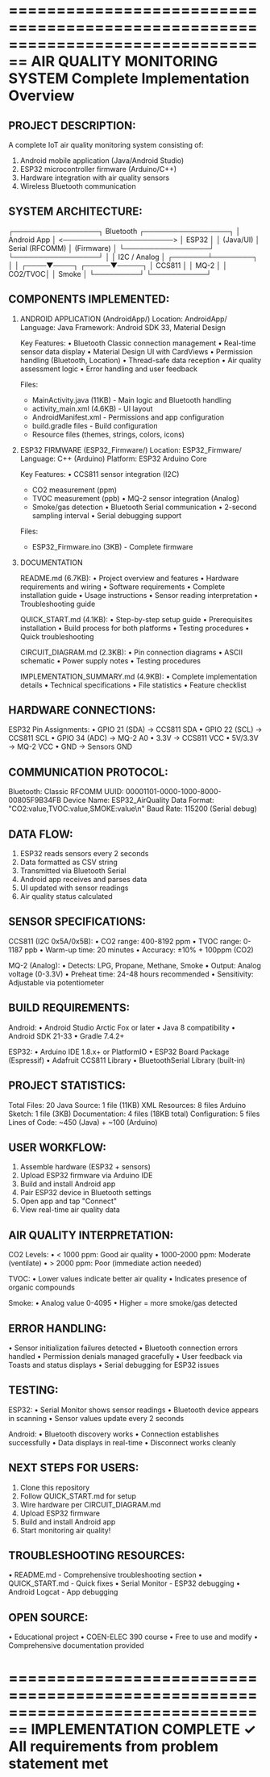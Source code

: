 ================================================================================
                    AIR QUALITY MONITORING SYSTEM
                   Complete Implementation Overview
================================================================================

PROJECT DESCRIPTION:
-------------------
A complete IoT air quality monitoring system consisting of:
1. Android mobile application (Java/Android Studio)
2. ESP32 microcontroller firmware (Arduino/C++)
3. Hardware integration with air quality sensors
4. Wireless Bluetooth communication

SYSTEM ARCHITECTURE:
-------------------
┌─────────────────┐        Bluetooth        ┌─────────────────┐
│   Android App   │ <──────────────────────> │     ESP32       │
│   (Java/UI)     │      Serial (RFCOMM)     │   (Firmware)    │
└─────────────────┘                          └─────────────────┘
                                                      │
                                                      │ I2C / Analog
                                                      │
                                              ┌───────┴────────┐
                                              │                │
                                         ┌────▼────┐    ┌─────▼─────┐
                                         │ CCS811  │    │   MQ-2    │
                                         │ CO2/TVOC│    │   Smoke   │
                                         └─────────┘    └───────────┘

COMPONENTS IMPLEMENTED:
-------------------

1. ANDROID APPLICATION (AndroidApp/)
   Location: AndroidApp/
   Language: Java
   Framework: Android SDK 33, Material Design
   
   Key Features:
   • Bluetooth Classic connection management
   • Real-time sensor data display
   • Material Design UI with CardViews
   • Permission handling (Bluetooth, Location)
   • Thread-safe data reception
   • Air quality assessment logic
   • Error handling and user feedback
   
   Files:
   - MainActivity.java (11KB) - Main logic and Bluetooth handling
   - activity_main.xml (4.6KB) - UI layout
   - AndroidManifest.xml - Permissions and app configuration
   - build.gradle files - Build configuration
   - Resource files (themes, strings, colors, icons)

2. ESP32 FIRMWARE (ESP32_Firmware/)
   Location: ESP32_Firmware/
   Language: C++ (Arduino)
   Platform: ESP32 Arduino Core
   
   Key Features:
   • CCS811 sensor integration (I2C)
     - CO2 measurement (ppm)
     - TVOC measurement (ppb)
   • MQ-2 sensor integration (Analog)
     - Smoke/gas detection
   • Bluetooth Serial communication
   • 2-second sampling interval
   • Serial debugging support
   
   Files:
   - ESP32_Firmware.ino (3KB) - Complete firmware

3. DOCUMENTATION
   
   README.md (6.7KB):
   • Project overview and features
   • Hardware requirements and wiring
   • Software requirements
   • Complete installation guide
   • Usage instructions
   • Sensor reading interpretation
   • Troubleshooting guide
   
   QUICK_START.md (4.1KB):
   • Step-by-step setup guide
   • Prerequisites installation
   • Build process for both platforms
   • Testing procedures
   • Quick troubleshooting
   
   CIRCUIT_DIAGRAM.md (2.3KB):
   • Pin connection diagrams
   • ASCII schematic
   • Power supply notes
   • Testing procedures
   
   IMPLEMENTATION_SUMMARY.md (4.9KB):
   • Complete implementation details
   • Technical specifications
   • File statistics
   • Feature checklist

HARDWARE CONNECTIONS:
-------------------
ESP32 Pin Assignments:
• GPIO 21 (SDA) → CCS811 SDA
• GPIO 22 (SCL) → CCS811 SCL
• GPIO 34 (ADC) → MQ-2 A0
• 3.3V → CCS811 VCC
• 5V/3.3V → MQ-2 VCC
• GND → Sensors GND

COMMUNICATION PROTOCOL:
-------------------
Bluetooth: Classic RFCOMM
UUID: 00001101-0000-1000-8000-00805F9B34FB
Device Name: ESP32_AirQuality
Data Format: "CO2:value,TVOC:value,SMOKE:value\n"
Baud Rate: 115200 (Serial debug)

DATA FLOW:
-------------------
1. ESP32 reads sensors every 2 seconds
2. Data formatted as CSV string
3. Transmitted via Bluetooth Serial
4. Android app receives and parses data
5. UI updated with sensor readings
6. Air quality status calculated

SENSOR SPECIFICATIONS:
-------------------
CCS811 (I2C 0x5A/0x5B):
• CO2 range: 400-8192 ppm
• TVOC range: 0-1187 ppb
• Warm-up time: 20 minutes
• Accuracy: ±10% + 100ppm (CO2)

MQ-2 (Analog):
• Detects: LPG, Propane, Methane, Smoke
• Output: Analog voltage (0-3.3V)
• Preheat time: 24-48 hours recommended
• Sensitivity: Adjustable via potentiometer

BUILD REQUIREMENTS:
-------------------
Android:
• Android Studio Arctic Fox or later
• Java 8 compatibility
• Android SDK 21-33
• Gradle 7.4.2+

ESP32:
• Arduino IDE 1.8.x+ or PlatformIO
• ESP32 Board Package (Espressif)
• Adafruit CCS811 Library
• BluetoothSerial Library (built-in)

PROJECT STATISTICS:
-------------------
Total Files: 20
Java Source: 1 file (11KB)
XML Resources: 8 files
Arduino Sketch: 1 file (3KB)
Documentation: 4 files (18KB total)
Configuration: 5 files
Lines of Code: ~450 (Java) + ~100 (Arduino)

USER WORKFLOW:
-------------------
1. Assemble hardware (ESP32 + sensors)
2. Upload ESP32 firmware via Arduino IDE
3. Build and install Android app
4. Pair ESP32 device in Bluetooth settings
5. Open app and tap "Connect"
6. View real-time air quality data

AIR QUALITY INTERPRETATION:
-------------------
CO2 Levels:
• < 1000 ppm: Good air quality
• 1000-2000 ppm: Moderate (ventilate)
• > 2000 ppm: Poor (immediate action needed)

TVOC:
• Lower values indicate better air quality
• Indicates presence of organic compounds

Smoke:
• Analog value 0-4095
• Higher = more smoke/gas detected

ERROR HANDLING:
-------------------
• Sensor initialization failures detected
• Bluetooth connection errors handled
• Permission denials managed gracefully
• User feedback via Toasts and status displays
• Serial debugging for ESP32 issues

TESTING:
-------------------
ESP32:
• Serial Monitor shows sensor readings
• Bluetooth device appears in scanning
• Sensor values update every 2 seconds

Android:
• Bluetooth discovery works
• Connection establishes successfully
• Data displays in real-time
• Disconnect works cleanly

NEXT STEPS FOR USERS:
-------------------
1. Clone this repository
2. Follow QUICK_START.md for setup
3. Wire hardware per CIRCUIT_DIAGRAM.md
4. Upload ESP32 firmware
5. Build and install Android app
6. Start monitoring air quality!

TROUBLESHOOTING RESOURCES:
-------------------
• README.md - Comprehensive troubleshooting section
• QUICK_START.md - Quick fixes
• Serial Monitor - ESP32 debugging
• Android Logcat - App debugging

OPEN SOURCE:
-------------------
• Educational project
• COEN-ELEC 390 course
• Free to use and modify
• Comprehensive documentation provided

================================================================================
                        IMPLEMENTATION COMPLETE ✓
              All requirements from problem statement met
================================================================================

